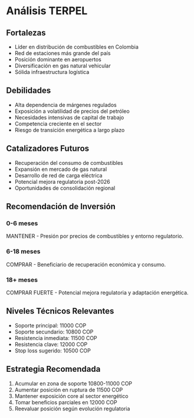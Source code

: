 # Análisis TERPEL

## Fortalezas

- Líder en distribución de combustibles en Colombia
- Red de estaciones más grande del país
- Posición dominante en aeropuertos
- Diversificación en gas natural vehicular
- Sólida infraestructura logística

## Debilidades

- Alta dependencia de márgenes regulados
- Exposición a volatilidad de precios del petróleo
- Necesidades intensivas de capital de trabajo
- Competencia creciente en el sector
- Riesgo de transición energética a largo plazo

## Catalizadores Futuros

- Recuperación del consumo de combustibles
- Expansión en mercado de gas natural
- Desarrollo de red de carga eléctrica
- Potencial mejora regulatoria post-2026
- Oportunidades de consolidación regional

## Recomendación de Inversión

### 0-6 meses

MANTENER - Presión por precios de combustibles y entorno regulatorio.

### 6-18 meses

COMPRAR - Beneficiario de recuperación económica y consumo.

### 18+ meses

COMPRAR FUERTE - Potencial mejora regulatoria y adaptación energética.

## Niveles Técnicos Relevantes

- Soporte principal: 11000 COP
- Soporte secundario: 10800 COP
- Resistencia inmediata: 11500 COP
- Resistencia clave: 12000 COP
- Stop loss sugerido: 10500 COP

## Estrategia Recomendada

1. Acumular en zona de soporte 10800-11000 COP
2. Aumentar posición en ruptura de 11500 COP
3. Mantener exposición core al sector energético
4. Tomar beneficios parciales en 12000 COP
5. Reevaluar posición según evolución regulatoria
